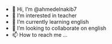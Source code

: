 - 👋 Hi, I’m @ahmedelnakib7
- 👀 I’m interested in teacher
- 🌱 I’m currently learning english
- 💞️ I’m looking to collaborate on english
- 📫 How to reach me ...

<!---
ahmedelnakib7/ahmedelnakib7 is a ✨ special ✨ repository because its `README.md` (this file) appears on your GitHub profile.
You can click the Preview link to take a look at your changes.
--->
